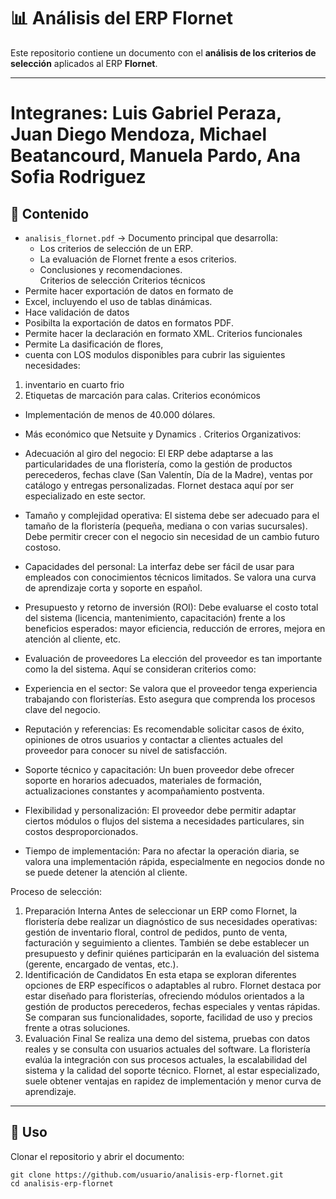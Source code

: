 # 📊 Análisis del ERP Flornet

Este repositorio contiene un documento con el **análisis de los criterios de selección** aplicados al ERP **Flornet**.  

---


# Integranes: Luis Gabriel Peraza, Juan Diego Mendoza, Michael Beatancourd, Manuela Pardo, Ana Sofia Rodriguez
## 📌 Contenido
- `analisis_flornet.pdf` → Documento principal que desarrolla:
  - Los criterios de selección de un ERP.  
  - La evaluación de Flornet frente a esos criterios.  
  - Conclusiones y recomendaciones.  
Criterios de selección
Criterios técnicos
- Permite hacer exportación de datos en formato de
- Excel, incluyendo el uso de tablas dinámicas.
- Hace validación de datos
- Posibilta la exportación de datos en formatos PDF.
- Permite hacer la declaración en formato XML.
Criterios funcionales
- Permite La dasificación de flores,
- cuenta con LOS modulos disponibles para cubrir las siguientes necesidades:
1. inventario en cuarto frio
2. Etiquetas de marcación para calas.
Criterios económicos
- Implementación de menos de 40.000 dólares.
- Más económico que Netsuite y Dynamics .
Criterios Organizativos:
- Adecuación al giro del negocio:
El ERP debe adaptarse a las particularidades de una floristería, como la gestión de productos perecederos, fechas clave (San Valentín, Día de la Madre), ventas por catálogo y entregas personalizadas. Flornet destaca aquí por ser especializado en este sector.

- Tamaño y complejidad operativa:
El sistema debe ser adecuado para el tamaño de la floristería (pequeña, mediana o con varias sucursales). Debe permitir crecer con el negocio sin necesidad de un cambio futuro costoso.

- Capacidades del personal:
La interfaz debe ser fácil de usar para empleados con conocimientos técnicos limitados. Se valora una curva de aprendizaje corta y soporte en español.

- Presupuesto y retorno de inversión (ROI):
Debe evaluarse el costo total del sistema (licencia, mantenimiento, capacitación) frente a los beneficios esperados: mayor eficiencia, reducción de errores, mejora en atención al cliente, etc.

- Evaluación de proveedores
La elección del proveedor es tan importante como la del sistema. Aquí se consideran criterios como:

- Experiencia en el sector:
Se valora que el proveedor tenga experiencia trabajando con floristerías. Esto asegura que comprenda los procesos clave del negocio.

- Reputación y referencias:
Es recomendable solicitar casos de éxito, opiniones de otros usuarios y contactar a clientes actuales del proveedor para conocer su nivel de satisfacción.

- Soporte técnico y capacitación:
Un buen proveedor debe ofrecer soporte en horarios adecuados, materiales de formación, actualizaciones constantes y acompañamiento postventa.

- Flexibilidad y personalización:
El proveedor debe permitir adaptar ciertos módulos o flujos del sistema a necesidades particulares, sin costos desproporcionados.

- Tiempo de implementación:
Para no afectar la operación diaria, se valora una implementación rápida, especialmente en negocios donde no se puede detener la atención al cliente.


Proceso de selección:
1. Preparación Interna
 Antes de seleccionar un ERP como Flornet, la floristería debe realizar un diagnóstico de sus necesidades operativas: gestión de inventario floral, control de pedidos, punto de venta, facturación y seguimiento a clientes. También se debe establecer un presupuesto y definir quiénes participarán en la evaluación del sistema (gerente, encargado de ventas, etc.).
2. Identificación de Candidatos
 En esta etapa se exploran diferentes opciones de ERP específicos o adaptables al rubro. Flornet destaca por estar diseñado para floristerías, ofreciendo módulos orientados a la gestión de productos perecederos, fechas especiales y ventas rápidas. Se comparan sus funcionalidades, soporte, facilidad de uso y precios frente a otras soluciones.
3. Evaluación Final
 Se realiza una demo del sistema, pruebas con datos reales y se consulta con usuarios actuales del software. La floristería evalúa la integración con sus procesos actuales, la escalabilidad del sistema y la calidad del soporte técnico. Flornet, al estar especializado, suele obtener ventajas en rapidez de implementación y menor curva de aprendizaje.

---

## 🚀 Uso
Clonar el repositorio y abrir el documento:

```bash...
git clone https://github.com/usuario/analisis-erp-flornet.git
cd analisis-erp-flornet
